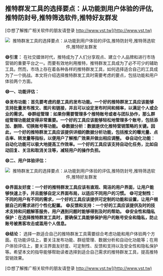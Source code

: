 ## **推特群发工具的选择要点：从功能到用户体验的评估,推特防封号,推特筛选软件,推特好友群发**

[😍想了解推广相关软件的朋友请登录 http://www.vst.tw](http://www.vst.tw)

 <center><img src="https://vst.tw/MP4/tuiguang/png/6.png" alt="推特群发工具的选择要点：从功能到用户体验的评估,推特防封号,推特筛选软件,推特好友群发"></center>

**😄引言：**
在社交媒体时代，推特成为了人们分享观点、建立个人品牌和进行市场营销的重要平台之一。而要有效地利用推特，推特群发工具成为了必不可少的辅助工具。然而，市场上存在着各种各样的推特群发工具，如何选择适合自己的工具成为了一个挑战。本文将介绍选择推特群发工具时需要考虑的要点，包括功能和用户体验两个方面。

**😄一、功能评估：**

**😄发布功能：首先要考虑的是工具的发布功能。一个好的推特群发工具应该能够支持批量发布推文、图片和链接，并且可以设定发布时间和频率，以满足个人或企业的需求。**
**😄群组管理：如果你需要管理多个推特账号或者与团队协作，那么群组管理功能就变得非常重要。一个好的工具应该能够轻松地管理多个账号，包括添加、删除、切换账号等功能。**
**😄数据分析：数据是优化推特营销策略的关键。因此，一个好的推特群发工具应该提供详细的数据分析功能，包括推文的曝光量、点击率、转发量等指标，以便用户了解推广效果并做出相应调整。**
**😄自动化功能：自动化功能可以极大地提高工作效率。一个好的工具应该支持自动化任务，比如自动回复、关注和取消关注等，减轻用户的操作负担。**

**😄二、用户体验评估：**

 <center><img src="https://vst.tw/MP4/tuiguang/png/4.png" alt="推特群发工具的选择要点：从功能到用户体验的评估,推特防封号,推特筛选软件,推特好友群发"></center>

**😄界面友好度：一个好的推特群发工具应该有直观、简洁的用户界面，让用户能够快速上手，并且能够自定义界面布局，以适应不同用户的习惯。**
**😄可定制性：不同的用户有不同的需求，一个好的工具应该提供可定制的功能和设置，让用户根据自己的需求进行个性化配置。**
**😄反馈和支持：一个好的工具应该提供及时的技术支持和问题解答服务，用户遇到问题时能够得到及时的帮助。**
**😄安全性和隐私保护：在选择推特群发工具时，要确保工具能够保护用户的账号安全和隐私，防止账号被黑客攻击或滥用个人信息。**

**😄结论：**
选择一款适合自己的推特群发工具需要综合考虑功能和用户体验两个方面。在功能评估上，要关注发布功能、群组管理、数据分析和自动化功能等；在用户体验评估上，要关注界面友好度、可定制性、反馈和支持以及安全性和隐私保护等。希望本文的指导能够帮助读者选择到适合自己需求的推特群发工具，提高推特营销效果。

[😍想了解推广相关软件的朋友请登录 http://www.vst.tw](http://www.vst.tw)



